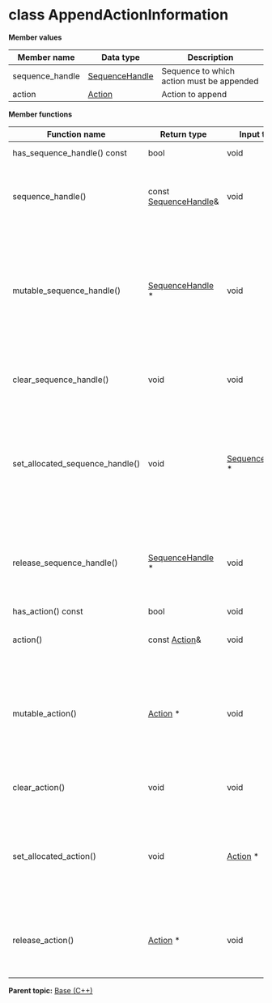 # class AppendActionInformation

 **Member values** 

|Member name|Data type|Description|
|-----------|---------|-----------|
|sequence\_handle| [SequenceHandle](SequenceHandle.md#)|Sequence to which action must be appended|
|action| [Action](Action.md#)|Action to append|

 **Member functions** 

|Function name|Return type|Input type|Description|
|-------------|-----------|----------|-----------|
|has\_sequence\_handle\(\) const|bool|void|Returns true if sequence\_handle is set.|
|sequence\_handle\(\)|const [SequenceHandle](SequenceHandle.md#)&|void|Returns the current value of sequence\_handle. If sequence\_handle is not set, returns a [SequenceHandle](SequenceHandle.md#) with none of its fields set \(possibly sequence\_handle::default\_instance\(\)\).|
|mutable\_sequence\_handle\(\)| [SequenceHandle](SequenceHandle.md#) \*|void|Returns a pointer to the mutable [SequenceHandle](SequenceHandle.md#) object that stores the field's value. If the field was not set prior to the call, then the returned [SequenceHandle](SequenceHandle.md#) will have none of its fields set \(i.e. it will be identical to a newly-allocated [SequenceHandle](SequenceHandle.md#)\). After calling this, has\_sequence\_handle\(\) will return true and sequence\_handle\(\) will return a reference to the same instance of [SequenceHandle](SequenceHandle.md#).|
|clear\_sequence\_handle\(\)|void|void|Clears the value of the field. After calling this, has\_sequence\_handle\(\) will return false and sequence\_handle\(\) will return the default value.|
|set\_allocated\_sequence\_handle\(\)|void| [SequenceHandle](SequenceHandle.md#) \*|Sets the [SequenceHandle](SequenceHandle.md#) object to the field and frees the previous field value if it exists. If the [SequenceHandle](SequenceHandle.md#) pointer is not NULL, the message takes ownership of the allocated [SequenceHandle](SequenceHandle.md#) object and has\_ [SequenceHandle](SequenceHandle.md#)\(\) will return true. Otherwise, if the sequence\_handle is NULL, the behavior is the same as calling clear\_sequence\_handle\(\).|
|release\_sequence\_handle\(\)| [SequenceHandle](SequenceHandle.md#) \*|void|Releases the ownership of the field and returns the pointer of the [SequenceHandle](SequenceHandle.md#) object. After calling this, caller takes the ownership of the allocated [SequenceHandle](SequenceHandle.md#) object, has\_sequence\_handle\(\) will return false, and sequence\_handle\(\) will return the default value.|
|has\_action\(\) const|bool|void|Returns true if action is set.|
|action\(\)|const [Action](Action.md#)&|void|Returns the current value of action. If action is not set, returns a [Action](Action.md#) with none of its fields set \(possibly action::default\_instance\(\)\).|
|mutable\_action\(\)| [Action](Action.md#) \*|void|Returns a pointer to the mutable [Action](Action.md#) object that stores the field's value. If the field was not set prior to the call, then the returned [Action](Action.md#) will have none of its fields set \(i.e. it will be identical to a newly-allocated [Action](Action.md#)\). After calling this, has\_action\(\) will return true and action\(\) will return a reference to the same instance of [Action](Action.md#).|
|clear\_action\(\)|void|void|Clears the value of the field. After calling this, has\_action\(\) will return false and action\(\) will return the default value.|
|set\_allocated\_action\(\)|void| [Action](Action.md#) \*|Sets the [Action](Action.md#) object to the field and frees the previous field value if it exists. If the [Action](Action.md#) pointer is not NULL, the message takes ownership of the allocated [Action](Action.md#) object and has\_ [Action](Action.md#)\(\) will return true. Otherwise, if the action is NULL, the behavior is the same as calling clear\_action\(\).|
|release\_action\(\)| [Action](Action.md#) \*|void|Releases the ownership of the field and returns the pointer of the [Action](Action.md#) object. After calling this, caller takes the ownership of the allocated [Action](Action.md#) object, has\_action\(\) will return false, and action\(\) will return the default value.|

**Parent topic:** [Base \(C++\)](../../summary_pages/Base.md)

